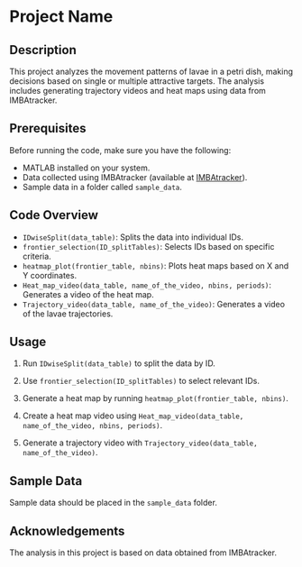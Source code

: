 # Project Name

## Description

This project analyzes the movement patterns of lavae in a petri dish, making decisions based on single or multiple attractive targets. The analysis includes generating trajectory videos and heat maps using data from IMBAtracker. 

## Prerequisites

Before running the code, make sure you have the following:

- MATLAB installed on your system.
- Data collected using IMBAtracker (available at [IMBAtracker](https://doi.org/10.1098/rsob.220308)).
- Sample data in a folder called `sample_data`.

## Code Overview

- `IDwiseSplit(data_table)`: Splits the data into individual IDs.
- `frontier_selection(ID_splitTables)`: Selects IDs based on specific criteria.
- `heatmap_plot(frontier_table, nbins)`: Plots heat maps based on X and Y coordinates.
- `Heat_map_video(data_table, name_of_the_video, nbins, periods)`: Generates a video of the heat map.
- `Trajectory_video(data_table, name_of_the_video)`: Generates a video of the lavae trajectories.

## Usage

1. Run `IDwiseSplit(data_table)` to split the data by ID.

2. Use `frontier_selection(ID_splitTables)` to select relevant IDs.

3. Generate a heat map by running `heatmap_plot(frontier_table, nbins)`.

4. Create a heat map video using `Heat_map_video(data_table, name_of_the_video, nbins, periods)`.

5. Generate a trajectory video with `Trajectory_video(data_table, name_of_the_video)`.

## Sample Data

Sample data should be placed in the `sample_data` folder.

## Acknowledgements

The analysis in this project is based on data obtained from IMBAtracker.

